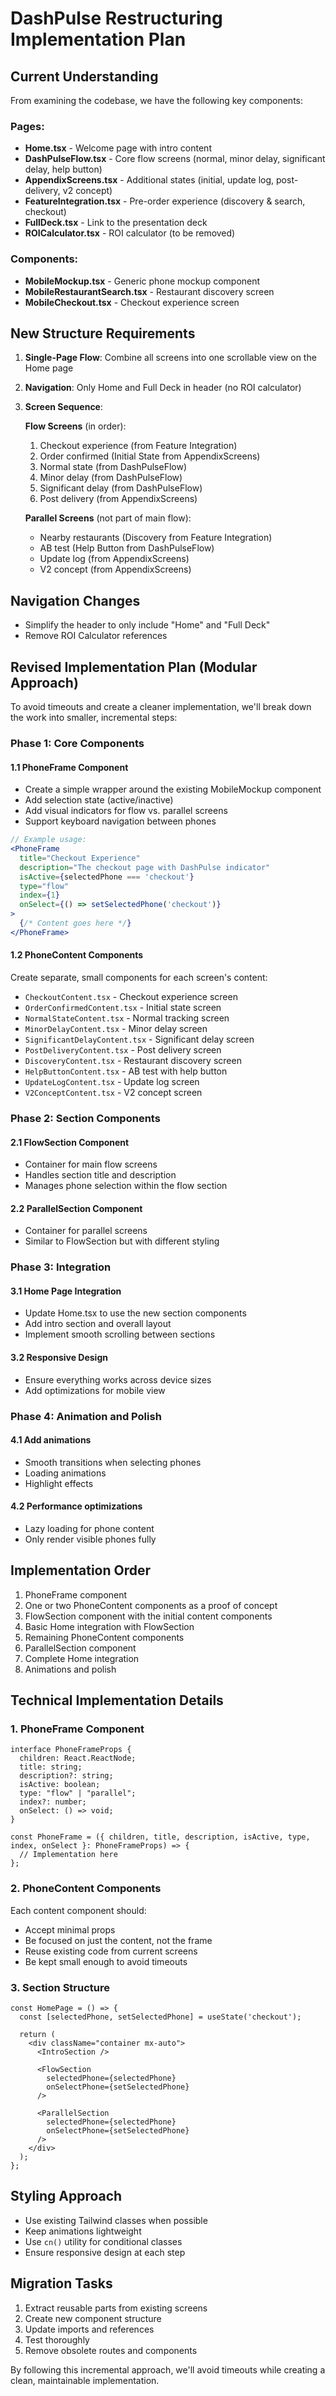 # DashPulse Restructuring Implementation Plan

## Current Understanding

From examining the codebase, we have the following key components:

### Pages:
- **Home.tsx** - Welcome page with intro content
- **DashPulseFlow.tsx** - Core flow screens (normal, minor delay, significant delay, help button)
- **AppendixScreens.tsx** - Additional states (initial, update log, post-delivery, v2 concept)
- **FeatureIntegration.tsx** - Pre-order experience (discovery & search, checkout)
- **FullDeck.tsx** - Link to the presentation deck
- **ROICalculator.tsx** - ROI calculator (to be removed)

### Components:
- **MobileMockup.tsx** - Generic phone mockup component
- **MobileRestaurantSearch.tsx** - Restaurant discovery screen
- **MobileCheckout.tsx** - Checkout experience screen

## New Structure Requirements

1. **Single-Page Flow**: Combine all screens into one scrollable view on the Home page
2. **Navigation**: Only Home and Full Deck in header (no ROI calculator)
3. **Screen Sequence**:

   **Flow Screens** (in order):
   1. Checkout experience (from Feature Integration)
   2. Order confirmed (Initial State from AppendixScreens)
   3. Normal state (from DashPulseFlow)
   4. Minor delay (from DashPulseFlow) 
   5. Significant delay (from DashPulseFlow)
   6. Post delivery (from AppendixScreens)

   **Parallel Screens** (not part of main flow):
   - Nearby restaurants (Discovery from Feature Integration)
   - AB test (Help Button from DashPulseFlow)
   - Update log (from AppendixScreens)
   - V2 concept (from AppendixScreens)

## Navigation Changes 
- Simplify the header to only include "Home" and "Full Deck" 
- Remove ROI Calculator references 

## Revised Implementation Plan (Modular Approach)

To avoid timeouts and create a cleaner implementation, we'll break down the work into smaller, incremental steps:

### Phase 1: Core Components

#### 1.1 PhoneFrame Component
- Create a simple wrapper around the existing MobileMockup component
- Add selection state (active/inactive)
- Add visual indicators for flow vs. parallel screens
- Support keyboard navigation between phones

```jsx
// Example usage:
<PhoneFrame 
  title="Checkout Experience"
  description="The checkout page with DashPulse indicator"
  isActive={selectedPhone === 'checkout'}
  type="flow" 
  index={1}
  onSelect={() => setSelectedPhone('checkout')}
>
  {/* Content goes here */}
</PhoneFrame>
```

#### 1.2 PhoneContent Components
Create separate, small components for each screen's content:

- `CheckoutContent.tsx` - Checkout experience screen
- `OrderConfirmedContent.tsx` - Initial state screen
- `NormalStateContent.tsx` - Normal tracking screen
- `MinorDelayContent.tsx` - Minor delay screen
- `SignificantDelayContent.tsx` - Significant delay screen
- `PostDeliveryContent.tsx` - Post delivery screen
- `DiscoveryContent.tsx` - Restaurant discovery screen
- `HelpButtonContent.tsx` - AB test with help button
- `UpdateLogContent.tsx` - Update log screen
- `V2ConceptContent.tsx` - V2 concept screen

### Phase 2: Section Components

#### 2.1 FlowSection Component
- Container for main flow screens
- Handles section title and description
- Manages phone selection within the flow section

#### 2.2 ParallelSection Component
- Container for parallel screens
- Similar to FlowSection but with different styling

### Phase 3: Integration

#### 3.1 Home Page Integration
- Update Home.tsx to use the new section components
- Add intro section and overall layout
- Implement smooth scrolling between sections

#### 3.2 Responsive Design
- Ensure everything works across device sizes
- Add optimizations for mobile view

### Phase 4: Animation and Polish

#### 4.1 Add animations
- Smooth transitions when selecting phones
- Loading animations
- Highlight effects

#### 4.2 Performance optimizations
- Lazy loading for phone content
- Only render visible phones fully

## Implementation Order

1. PhoneFrame component
2. One or two PhoneContent components as a proof of concept
3. FlowSection component with the initial content components
4. Basic Home integration with FlowSection
5. Remaining PhoneContent components
6. ParallelSection component
7. Complete Home integration
8. Animations and polish

## Technical Implementation Details

### 1. PhoneFrame Component

```tsx
interface PhoneFrameProps {
  children: React.ReactNode;
  title: string;
  description?: string;
  isActive: boolean;
  type: "flow" | "parallel";
  index?: number;
  onSelect: () => void;
}

const PhoneFrame = ({ children, title, description, isActive, type, index, onSelect }: PhoneFrameProps) => {
  // Implementation here
};
```

### 2. PhoneContent Components

Each content component should:
- Accept minimal props
- Be focused on just the content, not the frame
- Reuse existing code from current screens
- Be kept small enough to avoid timeouts

### 3. Section Structure

```tsx
const HomePage = () => {
  const [selectedPhone, setSelectedPhone] = useState('checkout');
  
  return (
    <div className="container mx-auto">
      <IntroSection />
      
      <FlowSection 
        selectedPhone={selectedPhone}
        onSelectPhone={setSelectedPhone}
      />
      
      <ParallelSection
        selectedPhone={selectedPhone}
        onSelectPhone={setSelectedPhone}
      />
    </div>
  );
};
```

## Styling Approach

- Use existing Tailwind classes when possible
- Keep animations lightweight
- Use `cn()` utility for conditional classes
- Ensure responsive design at each step

## Migration Tasks

1. Extract reusable parts from existing screens
2. Create new component structure
3. Update imports and references
4. Test thoroughly
5. Remove obsolete routes and components

By following this incremental approach, we'll avoid timeouts while creating a clean, maintainable implementation.
